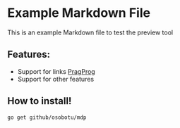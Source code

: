 # Example Markdown File

This is an example Markdown file to test the preview tool

## Features:

- Support for links [PragProg](https://pragprog.com)
- Support for other features

## How to install!

```
go get github/osobotu/mdp
```
